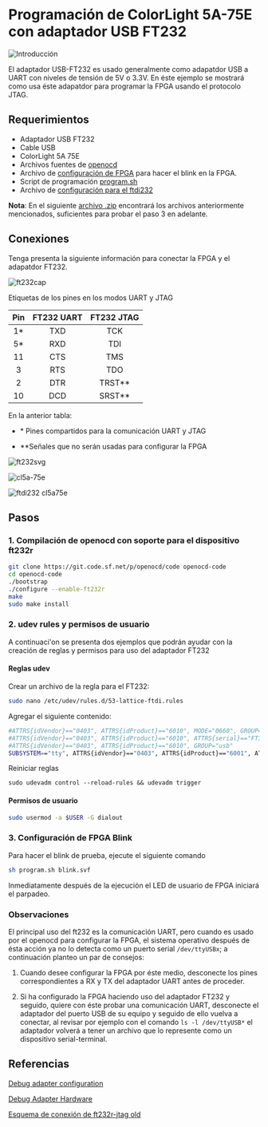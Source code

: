 # Programación de ColorLight 5A-75E con adaptador USB FT232

![Introducción](https://github.com/unal-digital-electronic/litex-and-softcore-projects/blob/master/openocd-tool/host/ft232r/colorlight-5A-75E-openocd-config/img/intro.png)

El adaptador USB-FT232 es usado generalmente como adapatdor USB a UART con niveles
de tensión de 5V o 3.3V. En éste ejemplo se mostrará como usa éste adapatdor para
programar la FPGA usando el protocolo JTAG.

## Requerimientos

* Adaptador USB FT232
* Cable USB
* ColorLight 5A 75E
* Archivos fuentes de  [openocd](https://sourceforge.net/projects/openocd/)
* Archivo de [configuración de FPGA](https://github.com/unal-digital-electronic/litex-and-softcore-projects/blob/master/openocd-tool/host/ft232r/colorlight-5A-75E-openocd-config/blink.svf) para hacer el blink en la FPGA.
* Script de programación [program.sh](https://github.com/unal-digital-electronic/litex-and-softcore-projects/blob/master/openocd-tool/host/ft232r/colorlight-5A-75E-openocd-config/program.sh)
* Archivo de [configuración para el ftdi232](https://github.com/unal-digital-electronic/litex-and-softcore-projects/blob/master/openocd-tool/host/ft232r/colorlight-5A-75E-openocd-config/ft232r.cfg)

**Nota**: En el siguiente [archivo .zip](https://github.com/unal-digital-electronic/litex-and-softcore-projects/blob/master/openocd-tool/host/ft232r/colorlight-5A-75E-openocd-config/blink-example-ft232.zip) encontrará los archivos
anteriormente mencionados, suficientes para probar el paso 3 en adelante.

## Conexiones

Tenga presenta la siguiente información para conectar la FPGA y el adapatdor FT232.

![ft232cap](https://github.com/unal-digital-electronic/litex-and-softcore-projects/blob/master/openocd-tool/host/ft232r/colorlight-5A-75E-openocd-config/img/FT232sch.png)

Etiquetas de los pines en los modos UART y JTAG

|Pin|FT232 UART|FT232 JTAG|
|:-------------:|:-------------:|:-----:|
|1*| TXD|TCK|
|5*| RXD|TDI|
|11|CTS|TMS|
|3| RTS|TDO|
|2| DTR|TRST**|
|10| DCD|SRST**|

En la anterior tabla:

* \* Pines compartidos para la comunicación UART y JTAG

* \**Señales que no serán usadas para configurar la FPGA 

![ft232svg](https://github.com/unal-digital-electronic/litex-and-softcore-projects/blob/master/openocd-tool/host/ft232r/colorlight-5A-75E-openocd-config/img/ft232photo.svg)

![cl5a-75e](https://github.com/unal-digital-electronic/litex-and-softcore-projects/blob/master/openocd-tool/host/ft232r/colorlight-5A-75E-openocd-config/img/5A-75E.jpg)

![ftdi232 cl5a75e](https://github.com/unal-digital-electronic/litex-and-softcore-projects/blob/master/openocd-tool/host/ft232r/colorlight-5A-75E-openocd-config/img/ft232-cl5a-75e.jpg)


## Pasos

### 1. Compilación de openocd con soporte para el dispositivo ft232r

```bash
git clone https://git.code.sf.net/p/openocd/code openocd-code
cd openocd-code
./bootstrap
./configure --enable-ft232r
make
sudo make install
```


### 2. udev rules y permisos de usuario

A continuaci'on se presenta dos ejemplos que podrán ayudar con la creación de reglas
y permisos para uso del adaptador FT232

#### Reglas udev

Crear un archivo de la regla para el FT232:

```bash
sudo nano /etc/udev/rules.d/53-lattice-ftdi.rules
```

Agregar el siguiente contenido:

```bash
#ATTRS{idVendor}=="0403", ATTRS{idProduct}=="6010", MODE="0660", GROUP="plugdev", TAG+="uaccess"
#ATTRS{idVendor}=="0403", ATTRS{idProduct}=="6010", ATTRS{serial}=="FT1X69GT",MODE="0660", GROUP="plugdev", TAG+="uaccess"
#ATTRS{idVendor}=="0403", ATTRS{idProduct}=="6010", GROUP="usb"
SUBSYSTEM=="tty", ATTRS{idVendor}=="0403", ATTRS{idProduct}=="6001", ATTRS{serial}=="FT1X69GT", SYMLINK+="ttyUSBFTDI"
```
Reiniciar reglas

`sudo udevadm control --reload-rules && udevadm trigger`

#### Permisos de usuario

```bash
sudo usermod -a $USER -G dialout
```

### 3. Configuración de FPGA Blink

Para hacer el blink de prueba, ejecute el siguiente comando

```bash
sh program.sh blink.svf
```

Inmediatamente después de la ejecución el LED de usuario de FPGA iniciará
el parpadeo.


### Observaciones

El principal uso del ft232 es la comunicación UART, pero cuando
es usado por el openocd para configurar la FPGA, el sistema operativo
después de ésta acción ya no lo detecta como un puerto serial `/dev/ttyUSBx`; a continuación
planteo un par de consejos:

1. Cuando desee configurar la FPGA por éste medio, desconecte los pines
correspondientes a RX y TX del adaptador UART antes de proceder.

2. Si ha configurado la FPGA haciendo uso del adaptador FT232 y seguido,
quiere con éste probar una comunicación UART, desconecte el
adaptador del puerto USB de su equipo y seguido de ello vuelva a conectar,
al revisar por ejemplo con el comando `ls -l /dev/ttyUSB*` el adaptador
volverá a tener un archivo que lo represente como un dispositivo serial-terminal.


## Referencias

[Debug adapter configuration](http://openocd.org/doc/html/Debug-Adapter-Configuration.html)

[Debug Adapter Hardware](http://openocd.org/doc/html/Debug-Adapter-Hardware.html)

[Esquema de conexión de ft232r-jtag old](http://vak.ru/doku.php/proj/bitbang/bitbang-jtag)
